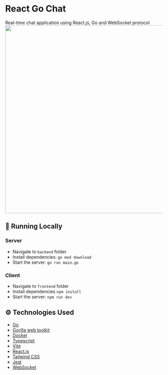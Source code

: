 # React Go Chat
Real-time chat application using React.js, Go and WebSocket protocol
<img src="https://github.com/ttymonkey/react-go-chat/blob/main/demo.gif" width="600"/>

## 🚀 Running Locally
### Server
* Navigate to `backend` folder
* Install dependencies: `go mod download`
* Start the server: `go run main.go`
### Client 
* Navigate to `frontend` folder
* Install dependencies `npm install`
* Start the server: `npm run dev` 

## ⚙️ Technologies Used
* [Go](https://go.dev/)
* [Gorilla web toolkit](https://gorilla.github.io/)
* [Docker](https://www.docker.com/)
* [Typescript](https://www.typescriptlang.org/)
* [Vite](https://vitejs.dev/)
* [React.js](https://react.dev/)
* [Tailwind CSS](https://tailwindcss.com/)
* [Jest](https://jestjs.io/)
* [WebSocket](https://developer.mozilla.org/en-US/docs/Web/API/WebSocket)
